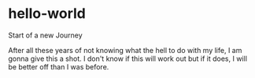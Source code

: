 # hello-world
Start of a new Journey

After all these years of not knowing what the hell to do with my life, I am gonna give this a shot. I don't know if this will work out but if it does, I will be better off than  I was before.
